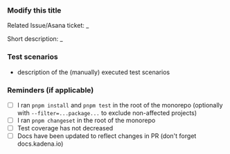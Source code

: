 ### Modify this title

Related Issue/Asana ticket: \_

Short description: \_

<!--
Examples:

Title: Add Search Functionality to User Dashboard.
Related Issue: #1234
Short Description:
Implements a new search bar in the user dashboard to allow quick navigation and filtering of project lists based on user input. This feature enhances user experience by providing a more efficient way to locate specific projects.

Title: Fix Memory Leak in Data Processing Module.
Asana ticket: https://app.asana.com/0/1205801361945248/1207389790540430
Short Description:
Resolves a critical memory leak occurring in the data processing module when handling large datasets. This fix improves system stability and performance under heavy load conditions.
-->

### Test scenarios

- description of the (manually) executed test scenarios

<!--
Examples:

Add Search Functionality to User Dashboard
* Search Function Test: Verifies that entering a keyword in the search bar returns a list of projects containing that keyword.
* Empty Result Test: Confirms that a message is displayed when no projects match the search criteria.
* Performance Test: Ensures that the search functionality returns results within 2 seconds under typical load conditions.

Fix Memory Leak in Data Processing Module
* Memory Usage Test: Monitors memory usage during data processing to ensure that no unexpected memory growth occurs.
* Regression Test: Confirms that the data processing outputs remain consistent with previous versions post-fix.
* Stress Test: Executes the data processing module under high load to validate stability improvements.
-->

### Reminders (if applicable)

- [ ] I ran `pnpm install` and `pnpm test` in the root of the monorepo
      (optionally with `--filter=...package...` to exclude non-affected
      projects)
- [ ] I ran `pnpm changeset` in the root of the monorepo
- [ ] Test coverage has not decreased
- [ ] Docs have been updated to reflect changes in PR (don't forget
      docs.kadena.io)
